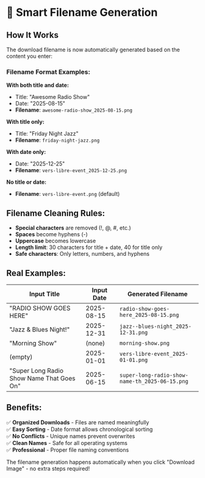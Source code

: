 # 📁 Smart Filename Generation

## How It Works
The download filename is now automatically generated based on the content you enter:

### Filename Format Examples:

**With both title and date:**
- Title: "Awesome Radio Show"
- Date: "2025-08-15"
- **Filename**: `awesome-radio-show_2025-08-15.png`

**With title only:**
- Title: "Friday Night Jazz"
- **Filename**: `friday-night-jazz.png`

**With date only:**
- Date: "2025-12-25"
- **Filename**: `vers-libre-event_2025-12-25.png`

**No title or date:**
- **Filename**: `vers-libre-event.png` (default)

## Filename Cleaning Rules:
- **Special characters** are removed (!, @, #, etc.)
- **Spaces** become hyphens (-)
- **Uppercase** becomes lowercase
- **Length limit**: 30 characters for title + date, 40 for title only
- **Safe characters**: Only letters, numbers, and hyphens

## Real Examples:

| Input Title | Input Date | Generated Filename |
|-------------|------------|-------------------|
| "RADIO SHOW GOES HERE" | 2025-08-15 | `radio-show-goes-here_2025-08-15.png` |
| "Jazz & Blues Night!" | 2025-12-31 | `jazz--blues-night_2025-12-31.png` |
| "Morning Show" | (none) | `morning-show.png` |
| (empty) | 2025-01-01 | `vers-libre-event_2025-01-01.png` |
| "Super Long Radio Show Name That Goes On" | 2025-06-15 | `super-long-radio-show-name-th_2025-06-15.png` |

## Benefits:
✅ **Organized Downloads** - Files are named meaningfully  
✅ **Easy Sorting** - Date format allows chronological sorting  
✅ **No Conflicts** - Unique names prevent overwrites  
✅ **Clean Names** - Safe for all operating systems  
✅ **Professional** - Proper file naming conventions  

The filename generation happens automatically when you click "Download Image" - no extra steps required!